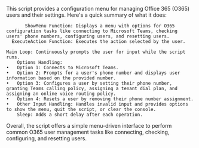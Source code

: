 This script provides a configuration menu for managing Office 365 (O365) users and their settings. Here's a quick summary of what it does:
		
           ShowMenu Function: Displays a menu with options for O365 configuration tasks like connecting to Microsoft Teams, checking users' phone numbers, configuring users, and resetting users.
	  ExecuteAction Function: Executes the action selected by the user.
		
    Main Loop: Continuously prompts the user for input while the script runs.
		Options Handling:
	•	Option 1: Connects to Microsoft Teams.
	•	Option 2: Prompts for a user's phone number and displays user information based on the provided number.
	•	Option 3: Configures a user by setting their phone number, granting Teams calling policy, assigning a tenant dial plan, and assigning an online voice routing policy.
	•	Option 4: Resets a user by removing their phone number assignment.
	•	Other Input Handling: Handles invalid input and provides options to show the menu, quit the script, or clear the console.
		Sleep: Adds a short delay after each operation.

Overall, the script offers a simple menu-driven interface to perform common O365 user management tasks like connecting, checking, configuring, and resetting users.
